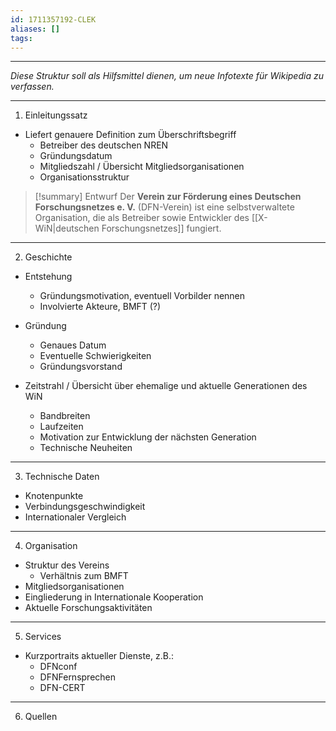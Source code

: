 ```yaml
---
id: 1711357192-CLEK
aliases: []
tags:
---
```


***
*Diese Struktur soll als Hilfsmittel dienen, um neue Infotexte für Wikipedia zu verfassen.*
***

1. Einleitungssatz

- Liefert genauere Definition zum Überschriftsbegriff
  - Betreiber des deutschen NREN
  - Gründungsdatum
  - Mitgliedszahl / Übersicht Mitgliedsorganisationen
  - Organisationsstruktur

> [!summary] Entwurf 
> Der **Verein zur Förderung eines Deutschen Forschungsnetzes e. V.** (DFN-Verein) ist eine selbstverwaltete Organisation, die als Betreiber sowie Entwickler des [[X-WiN|deutschen Forschungsnetzes]] fungiert.

***

2. Geschichte

- Entstehung
  - Gründungsmotivation, eventuell Vorbilder nennen
  - Involvierte Akteure, BMFT (?)

- Gründung
  - Genaues Datum
  - Eventuelle Schwierigkeiten
  - Gründungsvorstand

- Zeitstrahl / Übersicht über ehemalige und aktuelle Generationen des WiN
  - Bandbreiten
  - Laufzeiten
  - Motivation zur Entwicklung der nächsten Generation
  - Technische Neuheiten

***

3. Technische Daten

- Knotenpunkte
- Verbindungsgeschwindigkeit
- Internationaler Vergleich

***

4. Organisation

- Struktur des Vereins
  - Verhältnis zum BMFT
- Mitgliedsorganisationen
- Eingliederung in Internationale Kooperation
- Aktuelle Forschungsaktivitäten

***

5. Services

- Kurzportraits aktueller Dienste, z.B.:
  - DFNconf
  - DFNFernsprechen
  - DFN-CERT

***

6. Quellen
